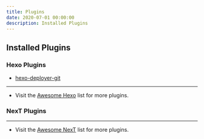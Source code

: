 ```yaml
---
title: Plugins
date: 2020-07-01 00:00:00
description: Installed Plugins
---
```


## Installed Plugins

### Hexo Plugins

* [hexo-deployer-git](https://github.com/hexojs/hexo-deployer-git)

---

* Visit the [Awesome Hexo](https://github.com/hexojs/awesome-hexo) list for more plugins.


### NexT Plugins

---

* Visit the [Awesome NexT](https://github.com/next-theme/awesome-next) list for more plugins.




